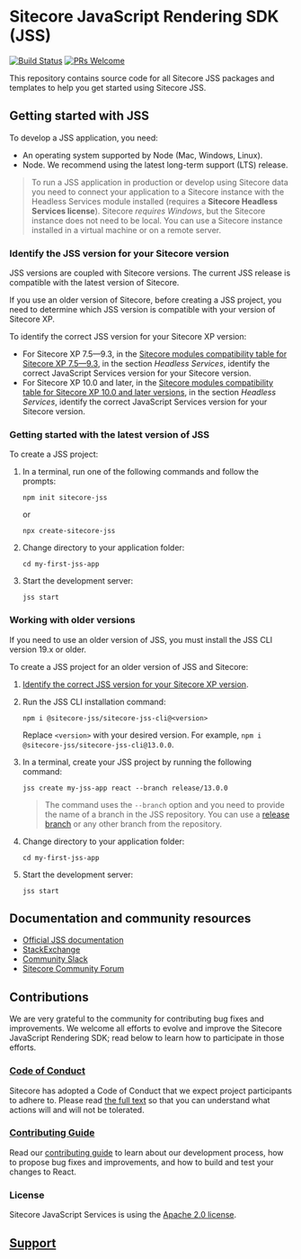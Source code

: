 # Sitecore JavaScript Rendering SDK (JSS)

[![Build Status](https://dev.azure.com/sitecorejss/sitecore-jss-ci/_apis/build/status/Sitecore.jss?branchName=master)](https://dev.azure.com/sitecorejss/sitecore-jss-ci/_build/latest?definitionId=1?branchName=master) [![PRs Welcome](https://img.shields.io/badge/PRs-welcome-brightgreen.svg)](CONTRIBUTING.md)

This repository contains source code for all Sitecore JSS packages and templates to help you get started using Sitecore JSS.

## Getting started with JSS

To develop a JSS application, you need:

- An operating system supported by Node (Mac, Windows, Linux).
- Node. We recommend using the latest long-term support (LTS) release.

> To run a JSS application in production or develop using Sitecore data you need to connect your application to a Sitecore instance with the Headless Services module installed (requires a **Sitecore Headless Services license**). Sitecore _requires Windows_, but the Sitecore instance does not need to be local. You can use a Sitecore instance installed in a virtual machine or on a remote server.

### Identify the JSS version for your Sitecore version

JSS versions are coupled with Sitecore versions. The current JSS release is compatible with the latest version of Sitecore.

If you use an older version of Sitecore, before creating a JSS project, you need to determine which JSS version is compatible with your version of Sitecore XP.

To identify the correct JSS version for your Sitecore XP version:

- For Sitecore XP 7.5—9.3, in the [Sitecore modules compatibility table for Sitecore XP 7.5—9.3](https://support.sitecore.com/kb?id=kb_article_view&sysparm_article=KB0541788), in the section _Headless Services_, identify the correct JavaScript Services version for your Sitecore version.
- For Sitecore XP 10.0 and later, in the [Sitecore modules compatibility table for Sitecore XP 10.0 and later versions](https://support.sitecore.com/kb?id=kb_article_view&sysparm_article=KB1000576), in the section _Headless Services_, identify the correct JavaScript Services version for your Sitecore version.

### Getting started with the latest version of JSS

To create a JSS project:

1. In a terminal, run one of the following commands and follow the prompts:

   ```
   npm init sitecore-jss
   ```

   or

   ```
   npx create-sitecore-jss
   ```

2. Change directory to your application folder:
   ```
   cd my-first-jss-app
   ```
3. Start the development server:
   ```
   jss start
   ```

### Working with older versions

If you need to use an older version of JSS, you must install the JSS CLI version 19.x or older.

To create a JSS project for an older version of JSS and Sitecore:

1. [Identify the correct JSS version for your Sitecore XP version](#identify-the-jss-version-for-your-sitecore-version).

2. Run the JSS CLI installation command:
   ```
   npm i @sitecore-jss/sitecore-jss-cli@<version>
   ```
   Replace `<version>` with your desired version. For example, `npm i @sitecore-jss/sitecore-jss-cli@13.0.0`.
3. In a terminal, create your JSS project by running the following command:

   ```
   jss create my-jss-app react --branch release/13.0.0
   ```

   > The command uses the `--branch` option and you need to provide the name of a branch in the JSS repository. You can use a [release branch](https://github.com/Sitecore/jss/branches/all?query=release%2F) or any other branch from the repository.

4. Change directory to your application folder:
   ```
   cd my-first-jss-app
   ```
5. Start the development server:
   ```
   jss start
   ```

## Documentation and community resources

- [Official JSS documentation](https://doc.sitecore.com/xp/en/developers/hd/200/sitecore-headless-development/sitecore-javascript-rendering-sdks--jss-.html)
- [StackExchange](https://sitecore.stackexchange.com/)
- [Community Slack](https://sitecorechat.slack.com/messages/jss)
- [Sitecore Community Forum](https://community.sitecore.net/developers/f/40)

## Contributions

We are very grateful to the community for contributing bug fixes and improvements. We welcome all efforts to evolve and improve the Sitecore JavaScript Rendering SDK; read below to learn how to participate in those efforts.

### [Code of Conduct](CODE_OF_CONDUCT.md)

Sitecore has adopted a Code of Conduct that we expect project participants to adhere to. Please read [the full text](CODE_OF_CONDUCT.md) so that you can understand what actions will and will not be tolerated.

### [Contributing Guide](CONTRIBUTING.md)

Read our [contributing guide](CONTRIBUTING.md) to learn about our development process, how to propose bug fixes and improvements, and how to build and test your changes to React.

### License

Sitecore JavaScript Services is using the [Apache 2.0 license](LICENSE.MD).

## [Support](SUPPORT.md)
